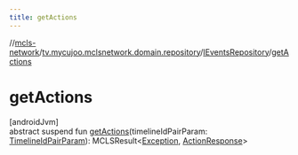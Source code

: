 ```yaml
---
title: getActions
---
```

//[mcls-network](../../../index.html)/[tv.mycujoo.mclsnetwork.domain.repository](../index.html)/[IEventsRepository](index.html)/[getActions](get-actions.html)



# getActions



[androidJvm]\
abstract suspend fun [getActions](get-actions.html)(timelineIdPairParam: [TimelineIdPairParam](../../tv.mycujoo.mclsnetwork.domain.params/-timeline-id-pair-param/index.html)): MCLSResult&lt;[Exception](https://kotlinlang.org/api/latest/jvm/stdlib/kotlin/-exception/index.html), [ActionResponse](../../tv.mycujoo.mclsnetwork.data.entity/-action-response/index.html)&gt;




